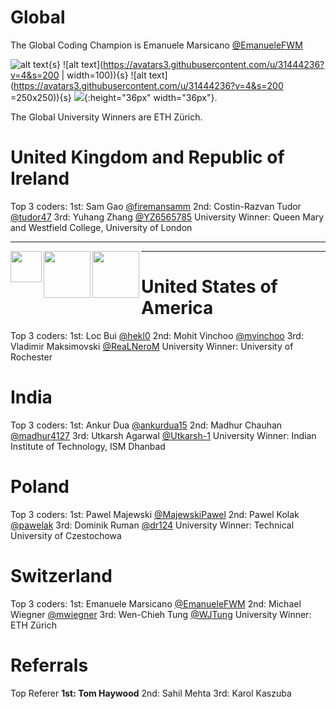 # Global
The Global Coding Champion is Emanuele Marsicano [@EmanueleFWM](https://github.com/EmanueleFWM)

![alt text](https://avatars3.githubusercontent.com/u/31444236?v=4&s=200){s}
![alt text](https://avatars3.githubusercontent.com/u/31444236?v=4&s=200 | width=100)){s}
![alt text](https://avatars3.githubusercontent.com/u/31444236?v=4&s=200 =250x250)){s}
![](https://avatars3.githubusercontent.com/u/31444236?s=40&v=4){:height="36px" width="36px"}.

The Global University Winners are ETH Zürich.

# United Kingdom and Republic of Ireland
Top 3 coders:
1st: Sam Gao [@firemansamm](https://github.com/firemansamm)
2nd: Costin-Razvan Tudor [@tudor47](https://github.com/tudor47)
3rd: Yuhang Zhang [@YZ6565785](https://github.com/YZ6565785)
University Winner: Queen Mary and Westfield College, University of London

---

<p>
  <img align="left" width="50px" src="https://avatars3.githubusercontent.com/u/31444236?v=4">
  <img align="left" width="75px" src="https://avatars3.githubusercontent.com/u/31444236?v=4"> 
  <img align="left" width="75px" src="https://avatars3.githubusercontent.com/u/31444236?v=4"> 
</p>

---

# United States of America
Top 3 coders:
1st: Loc Bui [@hekl0](https://github.com/hekl0)
2nd: Mohit Vinchoo [@mvinchoo](https://github.com/mvinchoo)
3rd: Vladimir Maksimovski [@ReaLNeroM](https://github.com/ReaLNeroM)
University Winner: University of Rochester

# India
Top 3 coders:
1st: Ankur Dua [@ankurdua15](https://github.com/ankurdua15)
2nd: Madhur Chauhan [@madhur4127](https://github.com/madhur4127)
3rd: Utkarsh Agarwal [@Utkarsh-1](https://github.com/Utkarsh-1)
University Winner: Indian Institute of Technology, ISM Dhanbad

# Poland
Top 3 coders:
1st: Pawel Majewski [@MajewskiPawel](https://github.com/MajewskiPawel)
2nd: Pawel Kolak [@pawelak](https://github.com/pawelak)
3rd: Dominik Ruman [@dr124](https://github.com/dr124)
University Winner: Technical University of Czestochowa

# Switzerland
Top 3 coders:
1st: Emanuele Marsicano [@EmanueleFWM](https://github.com/EmanueleFWM)
2nd: Michael Wiegner [@mwiegner](https://github.com/mwiegner)
3rd: Wen-Chieh Tung [@WJTung](https://github.com/WJTung)
University Winner: ETH Zürich

# Referrals 
Top Referer
**1st: Tom Haywood**
2nd: Sahil Mehta
3rd: Karol Kaszuba